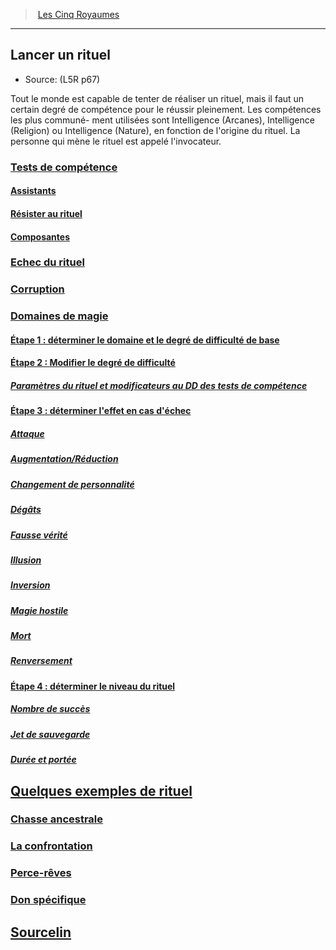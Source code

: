 ﻿---
!Items
Id: l5r_rituals_hd.md#lancer-un-rituel
RootId: l5r_rituals_hd.md
ParentLink: l5r_index_hd.md
Name: Lancer un rituel
ParentName: Les Cinq Royaumes
NameLevel: 2
Source: (L5R p67)
Attributes: {}
AttributesDictionary: >+
  {}

---
>  [Les Cinq Royaumes](hd_l5r_index.md)

---


## Lancer un rituel

- Source: (L5R p67)

Tout le monde est capable de tenter de réaliser un rituel, mais il faut un certain degré de compétence pour le réussir pleinement. Les compétences les plus communé- ment utilisées sont Intelligence (Arcanes), Intelligence (Religion) ou Intelligence (Nature), en fonction de l'origine du rituel. La personne qui mène le rituel est appelé l'invocateur.



### [Tests de compétence](hd_l5r_rituals_tests_de_competence.md)



#### [Assistants](hd_l5r_rituals_assistants.md)



#### [Résister au rituel](hd_l5r_rituals_resister_au_rituel.md)



#### [Composantes](hd_l5r_rituals_composantes.md)



### [Echec du rituel](hd_l5r_rituals_echec_du_rituel.md)



### [Corruption](hd_l5r_rituals_corruption.md)



### [Domaines de magie](hd_l5r_rituals_domaines_de_magie.md)



#### [Étape 1 : déterminer le domaine et le degré de difficulté de base](hd_l5r_rituals_etape_1_determiner_le_domaine_et_le_degre_de_difficulte_de_base.md)



#### [Étape 2 : Modifier le degré de difficulté](hd_l5r_rituals_etape_2_modifier_le_degre_de_difficulte.md)



##### [Paramètres du rituel et modificateurs au DD des tests de compétence](hd_l5r_rituals_parametres_du_rituel_et_modificateurs_au_dd_des_tests_de_competence.md)



#### [Étape 3 : déterminer l'effet en cas d'échec](hd_l5r_rituals_etape_3_determiner_leffet_en_cas_dechec.md)



##### [Attaque](hd_l5r_rituals_attaque.md)



##### [Augmentation/Réduction](hd_l5r_rituals_augmentationreduction.md)



##### [Changement de personnalité](hd_l5r_rituals_changement_de_personnalite.md)



##### [Dégâts](hd_l5r_rituals_degats.md)



##### [Fausse vérité](hd_l5r_rituals_fausse_verite.md)



##### [Illusion](hd_l5r_rituals_illusion.md)



##### [Inversion](hd_l5r_rituals_inversion.md)



##### [Magie hostile](hd_l5r_rituals_magie_hostile.md)



##### [Mort](hd_l5r_rituals_mort.md)



##### [Renversement](hd_l5r_rituals_renversement.md)



#### [Étape 4 : déterminer le niveau du rituel](hd_l5r_rituals_etape_4_determiner_le_niveau_du_rituel.md)



##### [Nombre de succès](hd_l5r_rituals_nombre_de_succes.md)



##### [Jet de sauvegarde](hd_l5r_rituals_jet_de_sauvegarde.md)



##### [Durée et portée](hd_l5r_rituals_duree_et_portee.md)



## [Quelques exemples de rituel](hd_l5r_rituals_quelques_exemples_de_rituel.md)



### [Chasse ancestrale](hd_l5r_rituals_chasse_ancestrale.md)



### [La confrontation](hd_l5r_rituals_la_confrontation.md)



### [Perce-rêves](hd_l5r_rituals_perce_reves.md)



### [Don spécifique](hd_l5r_rituals_don_specifique.md)



## [Sourcelin](hd_l5r_rituals_sourcelin.md)

